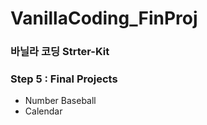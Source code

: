 # VanillaCoding_FinProj

### 바닐라 코딩 Strter-Kit
### Step 5 : Final Projects
- Number Baseball
- Calendar
